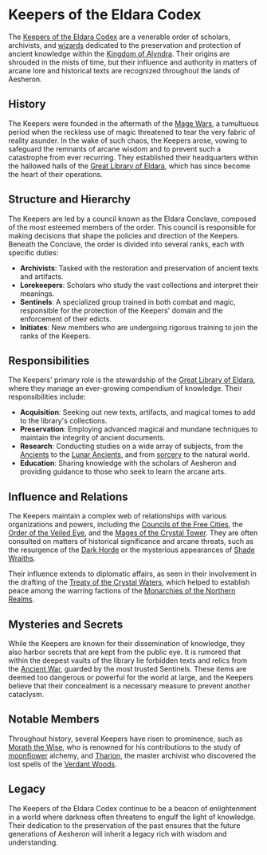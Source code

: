 # Keepers of the Eldara Codex

The [Keepers of the Eldara Codex](Keepers%20of%20the%20Eldara%20Codex.md) are a venerable order of scholars, archivists, and [wizards](wizard.md) dedicated to the preservation and protection of ancient knowledge within the [Kingdom of Alyndra](Kingdom%20of%20Alyndra.md). Their origins are shrouded in the mists of time, but their influence and authority in matters of arcane lore and historical texts are recognized throughout the lands of Aesheron.

## History

The Keepers were founded in the aftermath of the [Mage Wars](Mage%20Wars.md), a tumultuous period when the reckless use of magic threatened to tear the very fabric of reality asunder. In the wake of such chaos, the Keepers arose, vowing to safeguard the remnants of arcane wisdom and to prevent such a catastrophe from ever recurring. They established their headquarters within the hallowed halls of the [Great Library of Eldara](Great%20Library%20of%20Eldara.md), which has since become the heart of their operations.

## Structure and Hierarchy

The Keepers are led by a council known as the Eldara Conclave, composed of the most esteemed members of the order. This council is responsible for making decisions that shape the policies and direction of the Keepers. Beneath the Conclave, the order is divided into several ranks, each with specific duties:

- **Archivists**: Tasked with the restoration and preservation of ancient texts and artifacts.
- **Lorekeepers**: Scholars who study the vast collections and interpret their meanings.
- **Sentinels**: A specialized group trained in both combat and magic, responsible for the protection of the Keepers' domain and the enforcement of their edicts.
- **Initiates**: New members who are undergoing rigorous training to join the ranks of the Keepers.

## Responsibilities

The Keepers' primary role is the stewardship of the [Great Library of Eldara](Great%20Library%20of%20Eldara.md), where they manage an ever-growing compendium of knowledge. Their responsibilities include:

- **Acquisition**: Seeking out new texts, artifacts, and magical tomes to add to the library's collections.
- **Preservation**: Employing advanced magical and mundane techniques to maintain the integrity of ancient documents.
- **Research**: Conducting studies on a wide array of subjects, from the [Ancients](Ancients.md) to the [Lunar Ancients](Lunar%20Ancients.md), and from [sorcery](sorcery.md) to the natural world.
- **Education**: Sharing knowledge with the scholars of Aesheron and providing guidance to those who seek to learn the arcane arts.

## Influence and Relations

The Keepers maintain a complex web of relationships with various organizations and powers, including the [Councils of the Free Cities](Councils%20of%20the%20Free%20Cities.md), the [Order of the Veiled Eye](Order%20of%20the%20Veiled%20Eye.md), and the [Mages of the Crystal Tower](Mages%20of%20the%20Crystal%20Tower.md). They are often consulted on matters of historical significance and arcane threats, such as the resurgence of the [Dark Horde](Dark%20Horde.md) or the mysterious appearances of [Shade Wraiths](Shade%20Wraiths.md).

Their influence extends to diplomatic affairs, as seen in their involvement in the drafting of the [Treaty of the Crystal Waters](Treaty%20of%20the%20Crystal%20Waters.md), which helped to establish peace among the warring factions of the [Monarchies of the Northern Realms](Monarchies%20of%20the%20Northern%20Realms.md).

## Mysteries and Secrets

While the Keepers are known for their dissemination of knowledge, they also harbor secrets that are kept from the public eye. It is rumored that within the deepest vaults of the library lie forbidden texts and relics from the [Ancient War](Ancient%20War.md), guarded by the most trusted Sentinels. These items are deemed too dangerous or powerful for the world at large, and the Keepers believe that their concealment is a necessary measure to prevent another cataclysm.

## Notable Members

Throughout history, several Keepers have risen to prominence, such as [Morath the Wise](Morath%20the%20Wise.md), who is renowned for his contributions to the study of [moonflower](moonflower.md) alchemy, and [Tharion](Tharion.md), the master archivist who discovered the lost spells of the [Verdant Woods](Verdant%20Woods.md).

## Legacy

The Keepers of the Eldara Codex continue to be a beacon of enlightenment in a world where darkness often threatens to engulf the light of knowledge. Their dedication to the preservation of the past ensures that the future generations of Aesheron will inherit a legacy rich with wisdom and understanding.